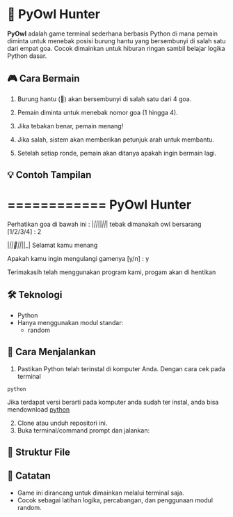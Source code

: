 # 🦉 PyOwl Hunter

**PyOwl** adalah game terminal sederhana berbasis Python di mana pemain diminta untuk menebak posisi burung hantu yang bersembunyi di salah satu dari empat goa. Cocok dimainkan untuk hiburan ringan sambil belajar logika Python dasar.

## 🎮 Cara Bermain

1. Burung hantu (🦉) akan bersembunyi di salah satu dari 4 goa.

2. Pemain diminta untuk menebak nomor goa (1 hingga 4).

3. Jika tebakan benar, pemain menang!

4. Jika salah, sistem akan memberikan petunjuk arah untuk membantu.

5. Setelah setiap ronde, pemain akan ditanya apakah ingin bermain lagi.

## 💡 Contoh Tampilan

============
PyOwl Hunter
============
Perhatikan goa di bawah ini :
|_||_||_||_|
tebak dimanakah owl bersarang [1/2/3/4] : 2

|_||🦉||_||_|
Selamat kamu menang

Apakah kamu ingin mengulangi gamenya [y/n] : y

Terimakasih telah menggunakan program kami, progam akan di hentikan

## 🛠 Teknologi
- Python
- Hanya menggunakan modul standar:
   - random

## 🚀 Cara Menjalankan
1. Pastikan Python telah terinstal di komputer Anda. Dengan cara cek pada terminal
```
python
```
Jika terdapat versi berarti pada komputer anda sudah ter instal, anda bisa mendownload [python](https://www.python.org/downloads/)

2. Clone atau unduh repositori ini.
3. Buka terminal/command prompt dan jalankan:

## 📁 Struktur File

## 📌 Catatan
- Game ini dirancang untuk dimainkan melalui terminal saja.
- Cocok sebagai latihan logika, percabangan, dan penggunaan modul random.
